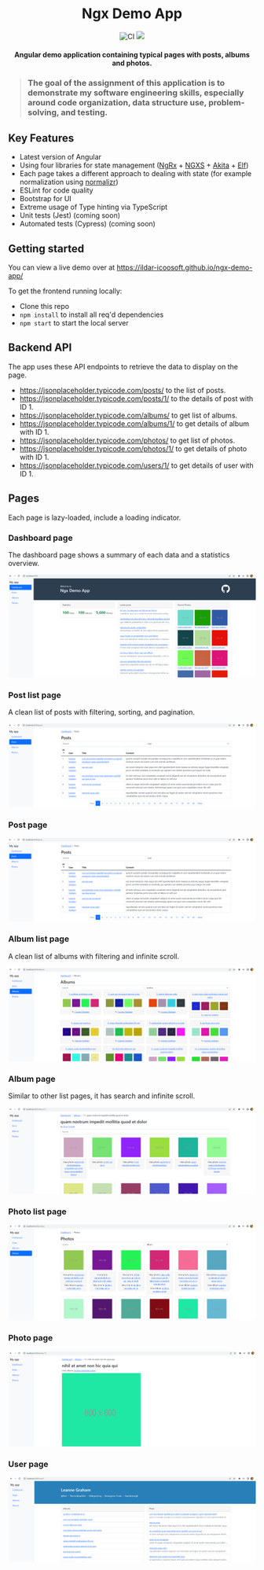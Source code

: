 <h1 align="center">Ngx Demo App</h1>

<p align="center">
  <img alt="CI" src="https://github.com/ildar-icoosoft/ngx-demo-app/workflows/CI/badge.svg">

  <a href="https://codecov.io/gh/ildar-icoosoft/ngx-demo-app">
    <img src="https://codecov.io/gh/ildar-icoosoft/ngx-demo-app/branch/master/graph/badge.svg?token=PWWEME2J5G"/>
  </a>
</p>

<h4 align="center">Angular demo application containing typical pages with posts, albums and photos.</h4>

> ### The goal of the assignment of this application is to demonstrate my software engineering skills, especially around code organization, data structure use, problem-solving, and testing.

## Key Features

- Latest version of Angular
- Using four libraries for state management ([NgRx](https://ngrx.io/docs) + [NGXS](https://ngxs.io/) + [Akita](https://opensource.salesforce.com/akita/docs/store) + [Elf](https://ngneat.github.io/elf/))
- Each page takes a different approach to dealing with state (for example normalization using [normalizr](https://github.com/paularmstrong/normalizr))
- ESLint for code quality
- Bootstrap for UI
- Extreme usage of Type hinting via TypeScript
- Unit tests (Jest) (coming soon)
- Automated tests (Cypress) (coming soon)

## Getting started

You can view a live demo over at https://ildar-icoosoft.github.io/ngx-demo-app/

To get the frontend running locally:

- Clone this repo
- `npm install` to install all req'd dependencies
- `npm start` to start the local server

## Backend API

The app uses these API endpoints to retrieve the data to display on the page.

- https://jsonplaceholder.typicode.com/posts/ to the list of posts.
- https://jsonplaceholder.typicode.com/posts/1/ to the details of post with ID 1.
- https://jsonplaceholder.typicode.com/albums/ to get list of albums.
- https://jsonplaceholder.typicode.com/albums/1/ to get details of album with ID 1.
- https://jsonplaceholder.typicode.com/photos/ to get list of photos.
- https://jsonplaceholder.typicode.com/photos/1/ to get details of photo with ID 1.
- https://jsonplaceholder.typicode.com/users/1/ to get details of user with ID 1.

## Pages

Each page is lazy-loaded, include a loading indicator.

### Dashboard page

The dashboard page shows a summary of each data and a statistics overview.

![screenshot](https://raw.githubusercontent.com/ildar-icoosoft/ngx-demo-app/master/src/assets/screenshots/dashboard.png)

### Post list page

A clean list of posts with filtering, sorting, and pagination.

![screenshot](https://raw.githubusercontent.com/ildar-icoosoft/ngx-demo-app/master/src/assets/screenshots/post-list.png)

### Post page

![screenshot](https://raw.githubusercontent.com/ildar-icoosoft/ngx-demo-app/master/src/assets/screenshots/post-list.png)

### Album list page

A clean list of albums with filtering and infinite scroll.

![screenshot](https://raw.githubusercontent.com/ildar-icoosoft/ngx-demo-app/master/src/assets/screenshots/album-list.png)

### Album page

Similar to other list pages, it has search and infinite scroll.

![screenshot](https://raw.githubusercontent.com/ildar-icoosoft/ngx-demo-app/master/src/assets/screenshots/album.png)

### Photo list page

![screenshot](https://raw.githubusercontent.com/ildar-icoosoft/ngx-demo-app/master/src/assets/screenshots/photo-list.png)

### Photo page

![screenshot](https://raw.githubusercontent.com/ildar-icoosoft/ngx-demo-app/master/src/assets/screenshots/photo.png)

### User page

![screenshot](https://raw.githubusercontent.com/ildar-icoosoft/ngx-demo-app/master/src/assets/screenshots/user.png)

